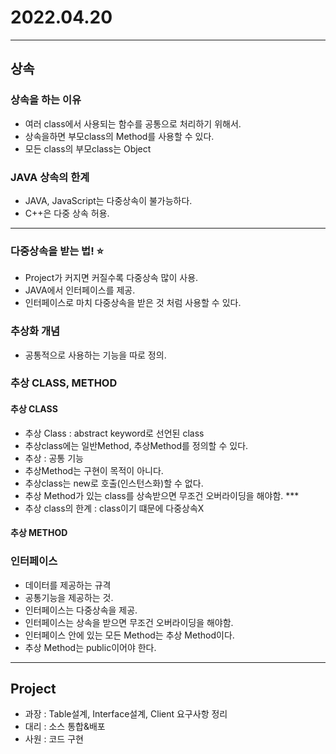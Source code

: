 # 2022.04.20
---
## 상속
### 상속을 하는 이유
- 여러 class에서 사용되는 함수를 공통으로 처리하기 위해서.
- 상속을하면 부모class의 Method를 사용할 수 있다.
- 모든 class의 부모class는 Object

### JAVA 상속의 한계
- JAVA, JavaScript는 다중상속이 불가능하다.
- C++은 다중 상속 허용.
---
### 다중상속을 받는 법! :star:
- Project가 커지면 커질수록 다중상속 많이 사용.
- JAVA에서 인터페이스를 제공.
- 인터페이스로 마치 다중상속을 받은 것 처럼 사용할 수 있다.
### 추상화 개념
- 공통적으로 사용하는 기능을 따로 정의.

### 추상 CLASS, METHOD
#### 추상 CLASS
- 추상 Class : abstract keyword로 선언된 class
- 추상class에는 일반Method, 추상Method를 정의할 수 있다.
- 추상 : 공통 기능
- 추상Method는 구현이 목적이 아니다.
- 추상class는 new로 호출(인스턴스화)할 수 없다.
- 추상 Method가 있는 class를 상속받으면 무조건 오버라이딩을 해야함. ***
- 추상 class의 한계 : class이기 떄문에 다중상속X

#### 추상 METHOD

### 인터페이스
- 데이터를 제공하는 규격
- 공통기능을 제공하는 것.
- 인터페이스는 다중상속을 제공.
- 인터페이스는 상속을 받으면 무조건 오버라이딩을 해야함.
- 인터페이스 안에 있는 모든 Method는 추상 Method이다.
- 추상 Method는 public이어야 한다.


---
## Project
- 과장 : Table설계, Interface설계, Client 요구사항 정리
- 대리 : 소스 통합&배포
- 사원 : 코드 구현